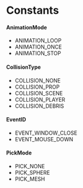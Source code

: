 # Constants #

#### AnimationMode ####
- ANIMATION_LOOP
- ANIMATION_ONCE
- ANIMATION_STOP

#### CollisionType ####
- COLLISION_NONE
- COLLISION_PROP
- COLLISION_SCENE
- COLLISION_PLAYER
- COLLISION_DEBRIS

#### EventID ####
- EVENT_WINDOW_CLOSE
- EVENT_MOUSE_DOWN

#### PickMode ####
- PICK_NONE
- PICK_SPHERE
- PICK_MESH